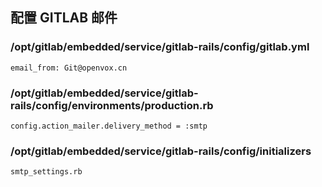 ## 配置 GITLAB 邮件

### /opt/gitlab/embedded/service/gitlab-rails/config/gitlab.yml

	email_from: Git@openvox.cn

### /opt/gitlab/embedded/service/gitlab-rails/config/environments/production.rb

	config.action_mailer.delivery_method = :smtp

### /opt/gitlab/embedded/service/gitlab-rails/config/initializers

	smtp_settings.rb
